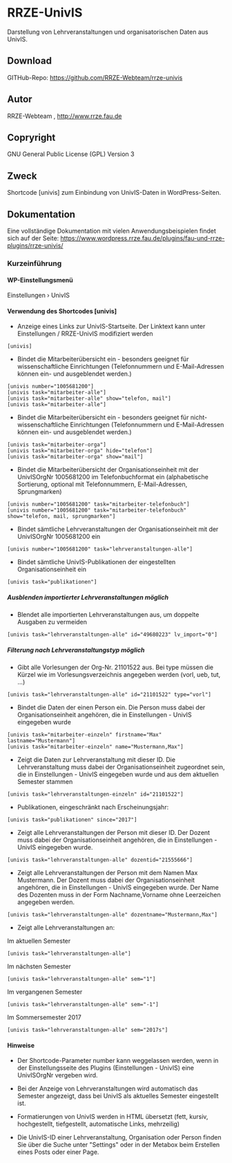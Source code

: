 # RRZE-UnivIS

Darstellung von Lehrveranstaltungen und organisatorischen Daten aus UnivIS.

## Download 

GITHub-Repo: https://github.com/RRZE-Webteam/rrze-univis


## Autor 
RRZE-Webteam , http://www.rrze.fau.de

## Copryright

GNU General Public License (GPL) Version 3 


## Zweck 

Shortcode [univis] zum Einbindung von UnivIS-Daten in WordPress-Seiten.


## Dokumentation

Eine vollständige Dokumentation mit vielen Anwendungsbeispielen findet sich auf der Seite: 
https://www.wordpress.rrze.fau.de/plugins/fau-und-rrze-plugins/rrze-univis/


### Kurzeinführung


#### WP-Einstellungsmenü

Einstellungen › UnivIS

#### Verwendung des Shortcodes [univis]

- Anzeige eines Links zur UnivIS-Startseite. Der Linktext kann unter Einstellungen / RRZE-UnivIS modifiziert werden
```
[univis]
```
- Bindet die Mitarbeiterübersicht ein - besonders geeignet für wissenschaftliche Einrichtungen (Telefonnummern und E-Mail-Adressen können ein- und ausgeblendet werden.)
```
[univis number="1005681200"]
[univis task="mitarbeiter-alle"]
[univis task="mitarbeiter-alle" show="telefon, mail"]
[univis task="mitarbeiter-alle"]
```    
- Bindet die Mitarbeiterübersicht ein - besonders geeignet für nicht-wissenschaftliche Einrichtungen (Telefonnummern und E-Mail-Adressen können ein- und ausgeblendet werden.)
```
[univis task="mitarbeiter-orga"]
[univis task="mitarbeiter-orga" hide="telefon"]
[univis task="mitarbeiter-orga" show="mail"]
```
- Bindet die Mitarbeiterübersicht der Organisationseinheit mit der UnivISOrgNr 1005681200 im Telefonbuchformat ein (alphabetische Sortierung, optional mit Telefonnummern, E-Mail-Adressen, Sprungmarken)
```
[univis number="1005681200" task="mitarbeiter-telefonbuch"]
[univis number="1005681200" task="mitarbeiter-telefonbuch" show="telefon, mail, sprungmarken"]
```
- Bindet sämtliche Lehrveranstaltungen der Organisationseinheit mit der UnivISOrgNr 1005681200 ein
```
[univis number="1005681200" task="lehrveranstaltungen-alle"]
```
- Bindet sämtliche UnivIS-Publikationen der eingestellten Organisationseinheit ein
```
[univis task="publikationen"]
```


##### Ausblenden importierter Lehrveranstaltungen möglich

- Blendet alle importierten Lehrveranstaltungen aus, um doppelte Ausgaben zu vermeiden
```
[univis task="lehrveranstaltungen-alle" id="49680223" lv_import="0"]
```

##### Filterung nach Lehrveranstaltungstyp möglich

- Gibt alle Vorlesungen der Org-Nr. 21101522 aus. Bei type müssen die Kürzel wie im Vorlesungsverzeichnis angegeben werden (vorl, ueb, tut, ...)
```
[univis task="lehrveranstaltungen-alle" id="21101522" type="vorl"]
```
- Bindet die Daten der einen Person ein. Die Person muss dabei der Organisationseinheit angehören, die in Einstellungen - UnivIS eingegeben wurde
```
[univis task="mitarbeiter-einzeln" firstname="Max" lastname="Mustermann"]
[univis task="mitarbeiter-einzeln" name="Mustermann,Max"]
```
- Zeigt die Daten zur Lehrveranstaltung mit dieser ID. Die Lehrveranstaltung muss dabei der Organisationseinheit zugeordnet sein, die in Einstellungen - UnivIS eingegeben wurde und aus dem aktuellen Semester stammen
```
[univis task="lehrveranstaltungen-einzeln" id="21101522"]
```
- Publikationen, eingeschränkt nach Erscheinungsjahr:
```
[univis task="publikationen" since="2017"]
```

- Zeigt alle Lehrveranstaltungen der Person mit dieser ID. Der Dozent muss dabei der Organisationseinheit angehören, die in Einstellungen - UnivIS eingegeben wurde.
```
[univis task="lehrveranstaltungen-alle" dozentid="21555666"]
```
- Zeigt alle Lehrveranstaltungen der Person mit dem Namen Max Mustermann. Der Dozent muss dabei der Organisationseinheit angehören, die in Einstellungen - UnivIS eingegeben wurde. Der Name des Dozenten muss in der Form Nachname,Vorname ohne Leerzeichen angegeben werden.
```
[univis task="lehrveranstaltungen-alle" dozentname="Mustermann,Max"]
```
- Zeigt alle Lehrveranstaltungen an:

Im aktuellen Semester
```
[univis task="lehrveranstaltungen-alle"]
```

Im nächsten Semester
```
[univis task="lehrveranstaltungen-alle" sem="1"]
```

Im vergangenen Semester
```
[univis task="lehrveranstaltungen-alle" sem="-1"]
```

Im Sommersemester 2017
```
[univis task="lehrveranstaltungen-alle" sem="2017s"]
```

#### Hinweise

- Der Shortcode-Parameter number kann weggelassen werden, wenn in der Einstellungsseite des Plugins (Einstellungen - UnivIS) eine UnivISOrgNr vergeben wird. 

- Bei der Anzeige von Lehrveranstaltungen wird automatisch das Semester angezeigt, dass bei UnivIS als aktuelles Semester eingestellt ist. 

- Formatierungen von UnivIS werden in HTML übersetzt (fett, kursiv, hochgestellt, tiefgestellt, automatische Links, mehrzeilig)

- Die UnivIS-ID einer Lehrveranstaltung, Organisation oder Person finden Sie über die Suche unter "Settings" oder in der Metabox beim Erstellen eines Posts oder einer Page.